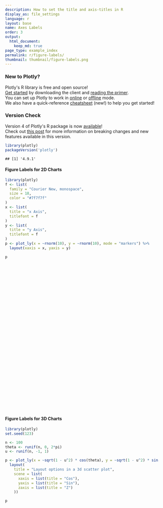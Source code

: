 ```yaml
---
description: How to set the title and axis-titles in R
display_as: file_settings
language: r
layout: base
name: Axes Labels
order: 3
output:
  html_document:
    keep_md: true
page_type: example_index
permalink: r/figure-labels/
thumbnail: thumbnail/figure-labels.png
---
```



### New to Plotly?

Plotly's R library is free and open source!<br>
[Get started](https://plot.ly/r/getting-started/) by downloading the client and [reading the primer](https://plot.ly/r/getting-started/).<br>
You can set up Plotly to work in [online](https://plot.ly/r/getting-started/#hosting-graphs-in-your-online-plotly-account) or [offline](https://plot.ly/r/offline/) mode.<br>
We also have a quick-reference [cheatsheet](https://images.plot.ly/plotly-documentation/images/r_cheat_sheet.pdf) (new!) to help you get started!

### Version Check

Version 4 of Plotly's R package is now [available](https://plot.ly/r/getting-started/#installation)!<br>
Check out [this post](http://moderndata.plot.ly/upgrading-to-plotly-4-0-and-above/) for more information on breaking changes and new features available in this version.

```r
library(plotly)
packageVersion('plotly')
```

```
## [1] '4.9.1'
```

#### Figure Labels for 2D Charts

```r
library(plotly)
f <- list(
  family = "Courier New, monospace",
  size = 18,
  color = "#7f7f7f"
)
x <- list(
  title = "x Axis",
  titlefont = f
)
y <- list(
  title = "y Axis",
  titlefont = f
)
p <- plot_ly(x = ~rnorm(10), y = ~rnorm(10), mode = "markers") %>%
  layout(xaxis = x, yaxis = y)

p
```

<div id="htmlwidget-29ef981d5f404ffe4368" style="width:672px;height:480px;" class="plotly html-widget"></div>
<script type="application/json" data-for="htmlwidget-29ef981d5f404ffe4368">{"x":{"visdat":{"14861abf2845":["function () ","plotlyVisDat"]},"cur_data":"14861abf2845","attrs":{"14861abf2845":{"x":{},"y":{},"mode":"markers","alpha_stroke":1,"sizes":[10,100],"spans":[1,20]}},"layout":{"margin":{"b":40,"l":60,"t":25,"r":10},"xaxis":{"domain":[0,1],"automargin":true,"title":"x Axis","titlefont":{"family":"Courier New, monospace","size":18,"color":"#7f7f7f"}},"yaxis":{"domain":[0,1],"automargin":true,"title":"y Axis","titlefont":{"family":"Courier New, monospace","size":18,"color":"#7f7f7f"}},"hovermode":"closest","showlegend":false},"source":"A","config":{"showSendToCloud":false},"data":[{"x":[0.535255203222545,0.015616253236608,0.781387976022383,-1.90255330817635,-0.346961061077901,-0.0848887351428773,-0.784629953966898,1.2510392131074,-0.707544454618516,2.00516737753311],"y":[-0.433009436818067,2.10192570063155,0.174375649469301,1.40747700407942,-2.80350684649325,0.953693357144433,-0.417130006842908,0.801123381367644,-0.152352781171787,1.53846001536868],"mode":"markers","type":"scatter","marker":{"color":"rgba(31,119,180,1)","line":{"color":"rgba(31,119,180,1)"}},"error_y":{"color":"rgba(31,119,180,1)"},"error_x":{"color":"rgba(31,119,180,1)"},"line":{"color":"rgba(31,119,180,1)"},"xaxis":"x","yaxis":"y","frame":null}],"highlight":{"on":"plotly_click","persistent":false,"dynamic":false,"selectize":false,"opacityDim":0.2,"selected":{"opacity":1},"debounce":0},"shinyEvents":["plotly_hover","plotly_click","plotly_selected","plotly_relayout","plotly_brushed","plotly_brushing","plotly_clickannotation","plotly_doubleclick","plotly_deselect","plotly_afterplot","plotly_sunburstclick"],"base_url":"https://plot.ly"},"evals":[],"jsHooks":[]}</script>

#### Figure Labels for 3D Charts


```r
library(plotly)
set.seed(123)

n <- 100
theta <- runif(n, 0, 2*pi)
u <- runif(n, -1, 1)

p <- plot_ly(x = ~sqrt(1 - u^2) * cos(theta), y = ~sqrt(1 - u^2) * sin(theta), z = ~u) %>%
  layout(
    title = "Layout options in a 3d scatter plot",
    scene = list(
      xaxis = list(title = "Cos"),
      yaxis = list(title = "Sin"),
      zaxis = list(title = "Z")
    ))

p
```

<div id="htmlwidget-570361b8003d57043f76" style="width:672px;height:480px;" class="plotly html-widget"></div>
<script type="application/json" data-for="htmlwidget-570361b8003d57043f76">{"x":{"visdat":{"14864270529":["function () ","plotlyVisDat"]},"cur_data":"14864270529","attrs":{"14864270529":{"x":{},"y":{},"z":{},"alpha_stroke":1,"sizes":[10,100],"spans":[1,20]}},"layout":{"margin":{"b":40,"l":60,"t":25,"r":10},"title":"Layout options in a 3d scatter plot","scene":{"xaxis":{"title":"Cos"},"yaxis":{"title":"Sin"},"zaxis":{"title":"Z"}},"hovermode":"closest","showlegend":false},"source":"A","config":{"showSendToCloud":false},"data":[{"x":[-0.229193883311357,0.224643206870548,-0.840648021692964,0.309270326241757,0.930308914800237,0.599479480719512,-0.550731595660337,0.761441854442743,-0.932982244771507,-0.682242717521781,0.47400677151706,-0.878422321773199,-0.209939564222654,-0.399596542634172,0.716206651388937,0.564810975341935,0.0244593193514911,0.40404324059619,-0.46334057987687,0.941759908722391,0.734270219783496,-0.328062131401671,-0.586138167692072,0.827641566344769,-0.539051512435482,-0.0642131573355019,-0.694776432926075,-0.477591728090637,-0.169991704412012,0.557171076246214,0.945048274325303,0.508672698362255,-0.341518304871486,0.248117254510656,0.987181973255833,-0.938320416136226,0.0406615263136733,0.171762073552492,-0.116820984877701,0.114344010836886,0.577846989724385,-0.845086838932023,-0.174362869066048,-0.526223546323014,0.418874755415653,0.542303237528664,0.0907648096723945,-0.520077004840287,-0.0862672674979793,0.555195477919049,0.689490306480688,-0.934764819348956,0.294883622327619,0.621202590354263,-0.582978941297419,0.263129081393406,0.688531533575101,0.0171300815709318,0.785492941136622,-0.581927667574728,-0.508412909639382,0.79152458081207,-0.711468245497092,-0.147739786542687,0.378200113437339,-0.945980064925153,0.32313889681922,0.317086930565473,0.270800526081547,-0.821016769768906,0.0271480557358623,-0.533068055139599,-0.169921889729938,0.869945524043923,-0.930356487562022,0.181373673304158,-0.704005501218815,-0.757945994082825,-0.39523300604511,0.755639131017689,0.0294038798384566,-0.456468042091779,-0.790086900069836,0.209809347271936,0.783967250380178,-0.916844172289507,0.878761323821062,0.776033494933612,0.425820423787695,0.269934808359163,0.607895112915124,-0.53421320359281,-0.131897617929592,-0.536754588840618,-0.207443533633373,0.380717996784998,0.197992149765311,0.788692612892845,-0.703112813518284,-0.986739825624741],"y":[0.952616919833917,-0.915283319479935,0.541102810577297,-0.279581876695709,-0.365179422959334,0.176440269081981,-0.098278514733586,-0.610666125457578,-0.312472185764466,0.190725577036477,-0.131810112086581,0.265206379615944,-0.429021811025028,-0.196175818522034,0.540737615763852,-0.411308981528312,0.994829549421663,0.109332739806886,0.869531996189479,-0.276794380642386,-0.611029720577994,-0.873222078191382,-0.713130893659194,-0.029811335255629,-0.800806370090485,-0.240839619638166,-0.197437365319556,-0.320820979888779,0.676890072060438,0.738342466132962,-0.22359634136471,-0.358461526787403,-0.873870987767307,-0.8447570140191,0.15389891507682,0.131762956414749,-0.764271956543943,0.801666565795103,0.255805723049756,0.986028038130152,0.724063956879287,0.50303985711426,0.105013311045814,0.568580940074179,0.595558893121832,0.645609207531069,0.848225451611652,0.112953224876055,0.856698410704728,-0.690080405976799,0.204226123487346,0.355232705244387,-0.928862803066335,0.597457020599783,-0.234844000053652,0.939339230212891,0.710792212731195,-0.824079928953325,-0.60893229921135,0.585869557156408,-0.861101133054217,0.536761903887355,0.635476784933227,0.956758373258511,-0.879420560627406,0.317146978683707,-0.815192513592513,-0.76702124696848,-0.946685859092964,0.326068319343436,-0.965241422940453,-0.562121655547707,-0.664964955665109,0.00341504661632662,0.145457597653526,0.954667856898849,0.662633987382977,-0.649582325384626,0.531265883253406,0.63425325258815,0.733053119421766,-0.806804910230533,0.449692402670062,-0.857387608944795,0.591432834128285,0.397487707326718,-0.083307062245213,-0.617320271562981,-0.36848193454671,0.530210429446609,0.653039564127736,-0.766252326631552,0.198027129632175,-0.808888702726281,0.438169750280007,0.922265453581195,-0.962329697098106,0.525877150844332,0.148932441685354,-0.0714568669404884],"z":[0.19997791852802,-0.334352919366211,-0.0227739326655865,0.908947654999793,-0.0341952056623995,0.780700444243848,0.828876373823732,0.217469964642078,-0.178620446939021,-0.705810618121177,0.870599606540054,-0.397542200051248,-0.878558856900781,0.895453880075365,0.441192546859384,-0.715411408804357,0.098569312132895,0.908182477112859,0.170966706238687,-0.190979436505586,0.29578695865348,-0.360358765814453,-0.384559978265315,-0.560464737471193,-0.261022268328816,0.96843840694055,-0.691595398355275,-0.817912000231445,-0.716186184436083,0.380014203023165,0.238512966781855,0.782788234297186,0.345998185221106,0.474155475851148,0.0422714515589178,0.31967689935118,0.643610920291394,0.572563103400171,0.959643834736198,-0.121136927511543,-0.376595595851541,-0.181050094775856,-0.979065776336938,-0.63230095198378,0.685458637773991,-0.537676435895264,-0.521800088696182,-0.846617669332772,-0.508552643936127,0.46427041105926,0.694906330201775,-0.00494546582922339,-0.224181940313429,-0.507102011702955,-0.777807077392936,-0.220011129509658,0.143870627973229,-0.566214474383742,-0.110463995952159,-0.564018662553281,0.00459912652149796,-0.292190856300294,0.29997031763196,-0.250572086777538,-0.289109238423407,0.0673758909106255,0.480668720789254,-0.557794124353677,-0.1745077627711,-0.468626626301557,0.259946106933057,-0.632343018427491,0.727288222871721,0.493136008270085,0.336569299455732,0.236035746522248,-0.255523879546672,0.0596713717095554,0.749364685732871,0.163500199560076,0.679535529576242,-0.375103670172393,0.416580644436181,-0.469964387826622,0.188686388079077,-0.0374203990213573,-0.46993453707546,0.129180869553238,0.826376446057111,0.803748778998852,-0.451666756998748,-0.357034487184137,0.971281768754125,0.239986620377749,0.874628178309649,-0.0669345953501761,-0.186334813479334,0.318460648413748,-0.695306766312569,0.145734116435051],"type":"scatter3d","mode":"markers","marker":{"color":"rgba(31,119,180,1)","line":{"color":"rgba(31,119,180,1)"}},"error_y":{"color":"rgba(31,119,180,1)"},"error_x":{"color":"rgba(31,119,180,1)"},"line":{"color":"rgba(31,119,180,1)"},"frame":null}],"highlight":{"on":"plotly_click","persistent":false,"dynamic":false,"selectize":false,"opacityDim":0.2,"selected":{"opacity":1},"debounce":0},"shinyEvents":["plotly_hover","plotly_click","plotly_selected","plotly_relayout","plotly_brushed","plotly_brushing","plotly_clickannotation","plotly_doubleclick","plotly_deselect","plotly_afterplot","plotly_sunburstclick"],"base_url":"https://plot.ly"},"evals":[],"jsHooks":[]}</script>
